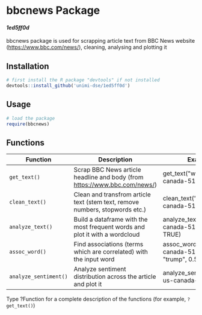 # bbcnews Package

#### _1ed5ff0d_

bbcnews package is used for scrapping article text from BBC News website (https://www.bbc.com/news/), cleaning, analysing and plotting it 

## Installation

```R
# first install the R package "devtools" if not installed
devtools::install_github('unimi-dse/1ed5ff0d')
```

## Usage

```R
# load the package
require(bbcnews)
```

## Functions
Function             | Description                                                                 | Examples
---------------------|-----------------------------------------------------------------------------|------------------------
`get_text()`         | Scrap BBC News article headline and body (from https://www.bbc.com/news/)   | get_text("world-us-canada-51381625")
`clean_text()`       | Clean and transfrom article text (stem text, remove numbers, stopwords etc.)| clean_text("world-us-canada-51381625")
`analyze_text()`     | Build a dataframe with the most frequent words and plot it with a wordcloud | analyze_text("world-us-canada-51381625", 50, TRUE)
`assoc_word()`       | Find associations (terms which are correlated) with the input word          | assoc_word("world-us-canada-51408704", "trump", 0.5)            |
`analyze_sentiment()`| Analyze sentiment distribution across the article and plot it               | analyze_sentiment("world-us-canada-51381625")

Type ?Function for a complete description of the functions (for example, `?get_text()`)
